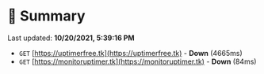 # 📖 Summary
Last updated: **10/20/2021, 5:39:16 PM**

- `GET` [https://uptimerfree.tk](https://uptimerfree.tk) - **Down** (4665ms)
- `GET` [https://monitoruptimer.tk](https://monitoruptimer.tk) - **Down** (84ms)
